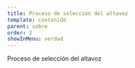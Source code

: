 ```yaml
---
title: Proceso de selección del altavoz
template: contenido
parent: sobre
order: 2
showInMenu: verdad
---
```


Proceso de selección del altavoz
